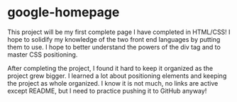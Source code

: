 # google-homepage
This project will be my first complete page I have completed in HTML/CSS! I hope to solidify
my knowledge of the two front end languages by putting them to use. I hope to better understand the powers of the div tag and to master CSS positioning.

After completing the project, I found it hard to keep it organized as the project grew bigger. I learned a lot about positioning elements and keeping the project as whole organized. I know it is not much, no links are active except README, but I need to practice pushing it to GitHub anyway! 
